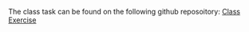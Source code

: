 The class task can be found on the following github reposoitory: 
[Class Exercise](https://nbviewer.jupyter.org/github/juliachu216/516-Project-Website/blob/gh-pages/_posts/Class%20Exercise.ipynb)
